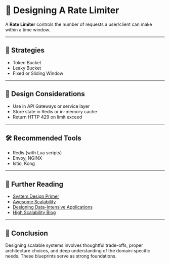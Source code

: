 # 🧩 Designing A Rate Limiter

A **Rate Limiter** controls the number of requests a user/client can make within a time window.

---

## 🧱 Strategies

- Token Bucket
- Leaky Bucket
- Fixed or Sliding Window

---

## 📐 Design Considerations

- Use in API Gateways or service layer
- Store state in Redis or in-memory cache
- Return HTTP 429 on limit exceed

---

## 🛠 Recommended Tools

- Redis (with Lua scripts)
- Envoy, NGINX
- Istio, Kong


---

## 📘 Further Reading

- [System Design Primer](https://github.com/donnemartin/system-design-primer)
- [Awesome Scalability](https://github.com/binhnguyennus/awesome-scalability)
- [Designing Data-Intensive Applications](https://dataintensive.net/)
- [High Scalability Blog](http://highscalability.com/)

---

## 💬 Conclusion

Designing scalable systems involves thoughtful trade-offs, proper architecture choices, and deep understanding of the domain-specific needs. These blueprints serve as strong foundations.
